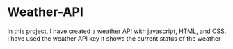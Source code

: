 # Weather-API
In this project, I have created a weather API with javascript, HTML, and CSS. I have used the weather API key it shows the current status of the weather
